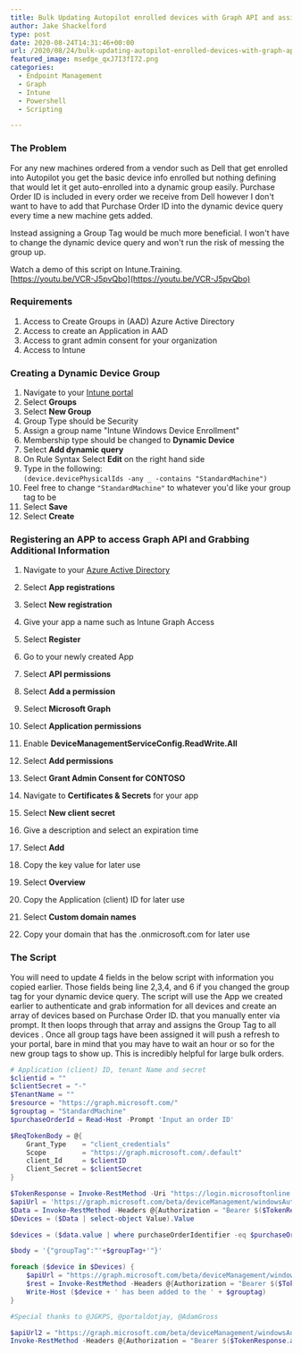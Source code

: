 ```yaml
---
title: Bulk Updating Autopilot enrolled devices with Graph API and assigning a Group Tag based on Purchase OrderID
author: Jake Shackelford
type: post
date: 2020-08-24T14:31:46+00:00
url: /2020/08/24/bulk-updating-autopilot-enrolled-devices-with-graph-api-and-assigning-a-group-tag-based-on-purchase-orderid/
featured_image: msedge_qxJ7I3fI72.png
categories:
  - Endpoint Management
  - Graph
  - Intune
  - Powershell
  - Scripting

---
```

### The Problem

For any new machines ordered from a vendor such as Dell that get enrolled into Autopilot you get the basic device info enrolled but nothing defining that would let it get auto-enrolled into a dynamic group easily. Purchase Order ID is included in every order we receive from Dell however I don't want to have to add that Purchase Order ID into the dynamic device query every time a new machine gets added. 

Instead assigning a Group Tag would be much more beneficial. I won't have to change the dynamic device query and won't run the risk of messing the group up. 

Watch a demo of this script on Intune.Training.  
[https://youtu.be/VCR-J5pvQbo](https://youtu.be/VCR-J5pvQbo)

### Requirements

  1. Access to Create Groups in (AAD) Azure Active Directory
  2. Access to create an Application in AAD
  3. Access to grant admin consent for your organization
  4. Access to Intune

### Creating a Dynamic Device Group

  1. Navigate to your [Intune portal](https://devicemanagement.microsoft.com/)
  2. Select **Groups**
  3. Select **New Group**
  4. Group Type should be Security
  5. Assign a group name "Intune Windows Device Enrollment"
  6. Membership type should be changed to **Dynamic Device**
  7. Select **Add dynamic query**
  8. On Rule Syntax Select  **Edit** on the right hand side
  9. Type in the following:  
    `(device.devicePhysicalIds -any _ -contains "StandardMachine")`
 10. Feel free to change `"StandardMachine"` to whatever you'd like your group tag to be
 11. Select **Save**
 12. Select **Create**

### Registering an APP to access Graph API and Grabbing Additional Information

  1. Navigate to your [Azure Active Directory](https://portal.azure.com/#blade/Microsoft_AAD_IAM/ActiveDirectoryMenuBlade/RegisteredApps)
  2. Select **App registrations** 
  3. Select **New registration**
  4. Give your app a name such as Intune Graph Access
  5. Select **Register**
  6. Go to your newly created App
  7. Select **API permissions**
  8. Select **Add a permission**
  9. Select **Microsoft Graph**
 10. Select **Application permissions**
 11. Enable **DeviceManagementServiceConfig.ReadWrite.All**
 12. Select **Add permissions**
 13. Select **Grant Admin Consent for CONTOSO**

  1. Navigate to **Certificates & Secrets** for your app
  2. Select **New client secret**
  3. Give a description and select an expiration time
  4. Select **Add**
  5. Copy the key value for later use

  1. Select **Overview**
  2. Copy the Application (client) ID for later use

  1. Select **Custom domain names**
  2. Copy your domain that has the .onmicrosoft.com for later use

### The Script

You will need to update 4 fields in the below script with information you copied earlier. Those fields being line 2,3,4, and 6 if you changed the group tag for your dynamic device query. The script will use the App we created earlier to authenticate and grab information for all devices and create an array of devices based on Purchase Order ID. that you manually enter via prompt. It then loops through that array and assigns the Group Tag to all devices . Once all group tags have been assigned it will push a refresh to your portal, bare in mind that you may have to wait an hour or so for the new group tags to show up. This is incredibly helpful for large bulk orders.


```powershell
# Application (client) ID, tenant Name and secret
$clientid = ""
$clientSecret = "-"
$TenantName = ""
$resource = "https://graph.microsoft.com/"
$grouptag = "StandardMachine"
$purchaseOrderId = Read-Host -Prompt 'Input an order ID'

$ReqTokenBody = @{
    Grant_Type    = "client_credentials"
    Scope         = "https://graph.microsoft.com/.default"
    client_Id     = $clientID
    Client_Secret = $clientSecret
} 

$TokenResponse = Invoke-RestMethod -Uri "https://login.microsoftonline.com/$TenantName/oauth2/v2.0/token" -Method POST -Body $ReqTokenBody
$apiUrl = 'https://graph.microsoft.com/beta/deviceManagement/windowsAutopilotDeviceIdentities/'
$Data = Invoke-RestMethod -Headers @{Authorization = "Bearer $($TokenResponse.access_token)"} -Uri $apiUrl -Method Get
$Devices = ($Data | select-object Value).Value

$devices = ($data.value | where purchaseOrderIdentifier -eq $purchaseOrderId).id

$body = '{"groupTag":"'+$groupTag+'"}'

foreach ($device in $Devices) {
    $apiUrl = "https://graph.microsoft.com/beta/deviceManagement/windowsAutopilotDeviceIdentities/$device/UpdateDeviceProperties"
    $rest = Invoke-RestMethod -Headers @{Authorization = "Bearer $($TokenResponse.access_token)"} -Uri $apiUrl -Body $body -Method Post -ContentType 'application/json'
    Write-Host ($device + ' has been added to the ' + $grouptag)
}

#Special thanks to @JGKPS, @portaldotjay, @AdamGross

$apiUrl2 = "https://graph.microsoft.com/beta/deviceManagement/windowsAutopilotSettings/sync"
Invoke-RestMethod -Headers @{Authorization = "Bearer $($TokenResponse.access_token)"} -Uri $apiUrl2 -Method Post
```

